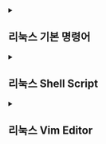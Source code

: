 <details>
<summary><h2>리눅스 기본 명령어</h2></summary>
<div markdown="1">

## --help
➡️ 명령어 뒤에 --help를 붙이면 명령어의 사용설명서가 출력된다.
## ls
➡️ "list"의 약자로, 현재 디렉토리(폴더) 파일 목록을 출력하는 명령어이다. 
## la -a / --all
➡️ 감춰진 파일을 조회하는 명령어이다.
## ls -al
➡️ 현재 머물고 있는 디렉토리에 있는 파일들(감춰진 파일 함)의 목록을 보여준다. 중요한 것은 ls가 아닌 문자를 입력해서 명령을 한다는 것이다. <br>
즉, 디렉터리 내부의 파일 소유자 파일 크기 생성(수정)날짜 등 모든 정보 표시
## ls -l
➡️ 현재 머물고 있는 디렉토리에 있는 파일과 디렉토리를 자세히 보여주는 명령어이다.
즉, 퍼미션(권한), 포함된 파일수, 소유자, 그룹, 파일크기, 수정일자, 파일이름 정보 표시
## ls -h -al
➡️ -h를 붙이면 K, M, G 단위의 파일 크기를 사용하여 표시된다.
## ls -S
➡️ 파일 사이즈를 기준으로 파일목록을 정렬해서 보여주는 명령어이다.

*우리가 linux에서 명령을 실행할 때 명령어 뒤애 '-'를 삽입한 뒤 추가 옵션을 삽입하는 것을 parameter라고 부른다.*
```
eunyoung@BOOK-6MKSS57FS2:~$ ls

eunyoung@BOOK-6MKSS57FS2:~$ ls -al
total 24
drwxr-xr-x 3 eunyoung eunyoung 4096 Nov 29 01:54 .
drwxr-xr-x 3 root     root     4096 Nov 29 01:54 ..
-rw-r--r-- 1 eunyoung eunyoung  220 Nov 29 01:54 .bash_logout
-rw-r--r-- 1 eunyoung eunyoung 3771 Nov 29 01:54 .bashrc
drwxr-xr-x 2 eunyoung eunyoung 4096 Nov 29 01:54 .landscape
-rw-r--r-- 1 eunyoung eunyoung    0 Dec  1 13:37 .motd_shown
-rw-r--r-- 1 eunyoung eunyoung  807 Nov 29 01:54 .profile

eunyoung@BOOK-6MKSS57FS2:~$ ls -h -al
total 24K
drwxr-xr-x 3 eunyoung eunyoung 4.0K Dec  1 14:52 .
drwxr-xr-x 3 root     root     4.0K Nov 29 01:54 ..
-rw-r--r-- 1 eunyoung eunyoung  220 Nov 29 01:54 .bash_logout
-rw-r--r-- 1 eunyoung eunyoung 3.7K Nov 29 01:54 .bashrc
drwxr-xr-x 2 eunyoung eunyoung 4.0K Nov 29 01:54 .landscape
-rw-r--r-- 1 eunyoung eunyoung    0 Dec  1 13:37 .motd_shown
-rw-r--r-- 1 eunyoung eunyoung  807 Nov 29 01:54 .profile

eunyoung@BOOK-6MKSS57FS2:~$ ls -alS
total 24
drwxr-xr-x 3 eunyoung eunyoung 4096 Dec  1 15:22 .
drwxr-xr-x 3 root     root     4096 Nov 29 01:54 ..
drwxr-xr-x 2 eunyoung eunyoung 4096 Nov 29 01:54 .landscape
-rw-r--r-- 1 eunyoung eunyoung 3771 Nov 29 01:54 .bashrc
-rw-r--r-- 1 eunyoung eunyoung  807 Nov 29 01:54 .profile
-rw-r--r-- 1 eunyoung eunyoung  220 Nov 29 01:54 .bash_logout
-rw-r--r-- 1 eunyoung eunyoung    0 Dec  1 13:37 .motd_shown
```
## pwd
➡️ "print working directory"의 약자로, 현재 위치하고 있는 디렉토리를 알려주는 명령어이다.
```
eunyoung@BOOK-6MKSS57FS2:~$ pwd
/home/eunyoung

-> 컴퓨터의 최상위 디렉토리 밑에있는 home안의 eunyoung이라는 디렉토리에 현재 머물고있다 라는 의미이다.
```
## mkdir
➡️ "make directory"의 약자로 새로운 디렉토리를 만들 수 있는 명령어이다.
```
사용 구문 : mkdir 새로운 디렉토리명 / mkdir -p 새로운 디렉토리명 +"/" + 새로운 하위 디렉토리명

eunyoung@BOOK-6MKSS57FS2:~$ mkdir hello_linux // mkdir뒤에는 내가 만들고 싶은 디렉토리의 이름을 적는다.
eunyoung@BOOK-6MKSS57FS2:~$ pwd
/home/eunyoung
eunyoung@BOOK-6MKSS57FS2:~$ ls
hello_linux // 현재 내가 만든 디렉토리

eunyoung@BOOK-6MKSS57FS2:~$ mkdir -p dir1/dir2/dir3/dir4
eunyoung@BOOK-6MKSS57FS2:~$ cd dir1/dir2/dir3/dir4
eunyoung@BOOK-6MKSS57FS2:~/dir1/dir2/dir3/dir4$ pwd
/home/eunyoung/dir1/dir2/dir3/dir4    // 현재 내가 만든 디렉토리
```
## touch
➡️ 빈 파일을 생성하는 명령어이다. <br>
```
사용 구문 : touch [옵션] [파일명]

eunyoung@BOOK-6MKSS57FS2:~$ touch empty_file.txt
eunyoung@BOOK-6MKSS57FS2:~$ ls
empty_file.txt  hello_linux

eunyoung@BOOK-6MKSS57FS2:~$ ls -l
total 4
-rw-r--r-- 1 eunyoung eunyoung    0 Dec  1 14:06 empty_file.txt // 권한 앞에 'd'가 없는 경우, 파일이라는 의미이다.
drwxr-xr-x 2 eunyoung eunyoung 4096 Dec  1 13:54 hello_linux // 권한 앞에 'd'가 붙어있는 경우, directory(폴더)이라는 의미이다.
```
<details>
<summary>리눅스의 타임스탬프</summary>
<div markdown="1">

 1. atime : 최종 접근 시간(access time) <br>
 2. ctime : 최종 상태 변경 시간(change time) <br>
 3. mtime : 최종 수정 시간(modify time)

</div>
</details>

## cd
➡️ "change directory"의 약자로 특정 디렉토리로 이동하고 싶을 때 사용한다.
```
eunyoung@BOOK-6MKSS57FS2:~$ cd hello_linux/
eunyoung@BOOK-6MKSS57FS2:~/hello_linux$ pwd
/home/eunyoung/hello_linux

만약! hello_linux의 부모폴더인 /home/eunyoung/로 되돌아가고 싶다면

방법1. 최상위 디렉터리부터 가고자하는 폴더로 이동하는 방법
-> 즉, 최상위 디렉토리를 기준으로 경로를 표현하는 것으로 '절대경로'라고 부른다.
eunyoung@BOOK-6MKSS57FS2:~/hello_linux$ cd /home/eunyoung
eunyoung@BOOK-6MKSS57FS2:~$ pwd
/home/eunyoung

방법2. 현재 머물고있는 디렉토리의 부모 디렉토리를 의미하는 '..'을 사용하여 이동하는 방법
-> 즉, 현재 디렉토리를 기준으로 부모 디렉토리가 변경되므로 '상대경로'라고 부른다.
eunyoung@BOOK-6MKSS57FS2:~/hello_linux$ cd ..
eunyoung@BOOK-6MKSS57FS2:~$ pwd
/home/eunyoung
```

## rm
➡️ "remove"의 약자로 파일을 삭제하는 명령어이다.
## rm -r
➡️ 디렉토리를 삭제하는 명령어이다.
-r, -R, --recursive   remove directories and their contents recursively
``` 
사용 구문 : rm 파일명 / *(전체 파일 삭제)
rm -r 폴더명

eunyoung@BOOK-6MKSS57FS2:~$ rm hello_linux/
rm: cannot remove 'hello_linux/': Is a directory 
eunyoung@BOOK-6MKSS57FS2:~$ rm empty_file.txt
eunyoung@BOOK-6MKSS57FS2:~$ ls
hello_linux
eunyoung@BOOK-6MKSS57FS2:~$ rm -r hello_linux/
```

## cp
➡️ "copy"의 약자로 파일이나 디렉토리를 원하는 곳에 원하는 이름으로 복사할 수 있는 명령어이다.
```
사용구문 : cp [옵션] [복사 할 디렉토리/파일] [복사 될 디렉토리/파일] / cp -r [복사할 디렉토리명] [복사될 디렉토리명]

eunyoung@BOOK-6MKSS57FS2:~$ cp cp.txt dir1/cp.txt
eunyoung@BOOK-6MKSS57FS2:~$ cd dir1
eunyoung@BOOK-6MKSS57FS2:~/dir1$ ls -al
total 12
drwxr-xr-x 3 eunyoung eunyoung 4096 Dec  1 15:34 .
drwxr-xr-x 4 eunyoung eunyoung 4096 Dec  1 15:34 ..
-rw-r--r-- 1 eunyoung eunyoung    0 Dec  1 15:34 cp.txt
drwxr-xr-x 2 eunyoung eunyoung 4096 Dec  1 15:34 dir2

현재 위치에 있는 dir1 디렉토리를 dir4 디렉토리라는 이름으로 복사
eunyoung@BOOK-6MKSS57FS2:~$ cp -r dir1 dir4
eunyoung@BOOK-6MKSS57FS2:~$ ls -al
total 36
drwxr-xr-x 6 eunyoung eunyoung 4096 Dec  1 15:43 .
drwxr-xr-x 3 root     root     4096 Nov 29 01:54 ..
-rw-r--r-- 1 eunyoung eunyoung  220 Nov 29 01:54 .bash_logout
-rw-r--r-- 1 eunyoung eunyoung 3771 Nov 29 01:54 .bashrc
drwxr-xr-x 2 eunyoung eunyoung 4096 Nov 29 01:54 .landscape
-rw-r--r-- 1 eunyoung eunyoung    0 Dec  1 13:37 .motd_shown
-rw-r--r-- 1 eunyoung eunyoung  807 Nov 29 01:54 .profile
-rw-r--r-- 1 eunyoung eunyoung    0 Dec  1 15:33 cp.txt
drwxr-xr-x 3 eunyoung eunyoung 4096 Dec  1 15:35 dir1
drwxr-xr-x 3 eunyoung eunyoung 4096 Dec  1 15:40 dir3
drwxr-xr-x 3 eunyoung eunyoung 4096 Dec  1 15:43 dir4
```
<details>
<summary>옵션</summary>
<div markdown="1">
 
1. -i : 복사될 파일이 이름이 이미 존재할 경우, 사용자에게 덮어 쓰기 여부 
2. -b : 복사될 파일이 이름이 이미 존재할 경우, 백업파일을 생성
3. -f : 복사 될 파일이 이름이 이미 존재 할 경우, 강제로 덮어쓰기
4. -r : 하위 디렉토리 까지 모두 복사
5. -a : 원본 파일의 속성, 링크 정보까지 모두 복사
6. -p : 원본 파일의 소유자, 그룹, 권한 등의 정보까지 모두 복사
7. -v : 복사 진행 상태를 출력

</div>
</details>

## mv 
➡️ "move"의 약자로 파일이나 디렉토리를 원하는 곳으로 옮기거나, 이름을 변경할 때 사용할 수 있는 명령어이다.
```
1. 이동
사용 구문 : mv [이동할 파일/디렉토리] [이동될 파일/디렉토리]
eunyoung@BOOK-6MKSS57FS2:~$ touch mv.txt
eunyoung@BOOK-6MKSS57FS2:~$ ls -al
total 28
drwxr-xr-x 4 eunyoung eunyoung 4096 Dec  1 15:47 .
drwxr-xr-x 3 root     root     4096 Nov 29 01:54 ..
-rw-r--r-- 1 eunyoung eunyoung  220 Nov 29 01:54 .bash_logout
-rw-r--r-- 1 eunyoung eunyoung 3771 Nov 29 01:54 .bashrc
drwxr-xr-x 2 eunyoung eunyoung 4096 Nov 29 01:54 .landscape
-rw-r--r-- 1 eunyoung eunyoung    0 Dec  1 13:37 .motd_shown
-rw-r--r-- 1 eunyoung eunyoung  807 Nov 29 01:54 .profile
-rw-r--r-- 1 eunyoung eunyoung    0 Dec  1 15:33 cp.txt
drwxr-xr-x 3 eunyoung eunyoung 4096 Dec  1 15:47 dir1
-rw-r--r-- 1 eunyoung eunyoung    0 Dec  1 15:47 mv.txt   // mv.txt라는 파일이 존재
eunyoung@BOOK-6MKSS57FS2:~$ mv mv.txt dir1/mv.txt  // 파일 이동
eunyoung@BOOK-6MKSS57FS2:~$ ls -al
total 28
drwxr-xr-x 4 eunyoung eunyoung 4096 Dec  1 15:48 .
drwxr-xr-x 3 root     root     4096 Nov 29 01:54 ..
-rw-r--r-- 1 eunyoung eunyoung  220 Nov 29 01:54 .bash_logout
-rw-r--r-- 1 eunyoung eunyoung 3771 Nov 29 01:54 .bashrc
drwxr-xr-x 2 eunyoung eunyoung 4096 Nov 29 01:54 .landscape
-rw-r--r-- 1 eunyoung eunyoung    0 Dec  1 13:37 .motd_shown
-rw-r--r-- 1 eunyoung eunyoung  807 Nov 29 01:54 .profile
-rw-r--r-- 1 eunyoung eunyoung    0 Dec  1 15:33 cp.txt
drwxr-xr-x 3 eunyoung eunyoung 4096 Dec  1 15:48 dir1    // mv.txt라는 파일이 존재X
eunyoung@BOOK-6MKSS57FS2:~$ ls -al dir1
total 12
drwxr-xr-x 3 eunyoung eunyoung 4096 Dec  1 15:48 .
drwxr-xr-x 4 eunyoung eunyoung 4096 Dec  1 15:48 ..
drwxr-xr-x 2 eunyoung eunyoung 4096 Dec  1 15:34 dir2
-rw-r--r-- 1 eunyoung eunyoung    0 Dec  1 15:47 mv.txt // 파일이 dir1으로 이동된 것을 확인

2. 이름 변경
사용구문 : mv [변경할 파일/디렉토리] [변경될이름이 담긴 파일/디렉토리]
eunyoung@BOOK-6MKSS57FS2:~$ touch rename.txt
eunyoung@BOOK-6MKSS57FS2:~$ mv rename.txt rename2.txt
eunyoung@BOOK-6MKSS57FS2:~$ ls -al
total 28
drwxr-xr-x 4 eunyoung eunyoung 4096 Dec  1 15:52 .
drwxr-xr-x 3 root     root     4096 Nov 29 01:54 ..
-rw-r--r-- 1 eunyoung eunyoung  220 Nov 29 01:54 .bash_logout
-rw-r--r-- 1 eunyoung eunyoung 3771 Nov 29 01:54 .bashrc
drwxr-xr-x 2 eunyoung eunyoung 4096 Nov 29 01:54 .landscape
-rw-r--r-- 1 eunyoung eunyoung    0 Dec  1 13:37 .motd_shown
-rw-r--r-- 1 eunyoung eunyoung  807 Nov 29 01:54 .profile
-rw-r--r-- 1 eunyoung eunyoung    0 Dec  1 15:33 cp.txt
drwxr-xr-x 3 eunyoung eunyoung 4096 Dec  1 15:48 dir1
-rw-r--r-- 1 eunyoung eunyoung    0 Dec  1 15:48 rename2.txt  // 변경된 이름 확인
```
## nano
➡️ 파일을 만들고 편집하거나 파일에 정보를 저장하는 명령어이다.
![image](https://user-images.githubusercontent.com/103404357/205115241-a483d770-98f5-44a5-91ff-7568bd910b3f.png)
```
eunyoung@BOOK-6MKSS57FS2:~$ nano
eunyoung@BOOK-6MKSS57FS2:~$ ls -al
total 40
drwxr-xr-x 5 eunyoung eunyoung 4096 Dec  2 02:06 .
drwxr-xr-x 3 root     root     4096 Nov 29 01:54 ..
-rw------- 1 eunyoung eunyoung 1189 Dec  1 15:55 .bash_history
-rw-r--r-- 1 eunyoung eunyoung  220 Nov 29 01:54 .bash_logout
-rw-r--r-- 1 eunyoung eunyoung 3771 Nov 29 01:54 .bashrc
drwxr-xr-x 2 eunyoung eunyoung 4096 Nov 29 01:54 .landscape
drwxr-xr-x 3 eunyoung eunyoung 4096 Dec  2 02:02 .local
-rw-r--r-- 1 eunyoung eunyoung    0 Dec  2 01:49 .motd_shown
-rw-r--r-- 1 eunyoung eunyoung  807 Nov 29 01:54 .profile
-rw-r--r-- 1 eunyoung eunyoung    0 Dec  1 15:33 cp.txt
drwxr-xr-x 3 eunyoung eunyoung 4096 Dec  1 15:48 dir1
-rw-r--r-- 1 eunyoung eunyoung   16 Dec  2 02:06 hello.html  // 파일이 생성된 것을 볼 수 있다.
-rw-r--r-- 1 eunyoung eunyoung    0 Dec  1 15:48 rename2.txt
```
파일을 수정하고자 할 때
```
사용구문 : nano [편집하고자하는 파일명]

eunyoung@BOOK-6MKSS57FS2:~$ nano hello.html
```
![image](https://user-images.githubusercontent.com/103404357/205117260-902df936-6df9-4db9-ae95-77a0900067bb.png)

## cat
➡️ "concatenate"의 약자로 두 개 이상의 파일을 연결해서 출력하거나 파일의 내용을 볼 때 사용하는 명령어이다.
```
1. 한 개의 파일을 출력

eunyoung@BOOK-6MKSS57FS2:~$ cat hello.html
<html>
        <body>
                hello
                nano nano nano nano
        </body>
</html>

2. 여러개의 파일을 출력
eunyoung@BOOK-6MKSS57FS2:~$ cat hello.html rename2.txt
<html>
        <body>
                hello
                nano nano nano nano
        </body>
</html>
wow good~~

3. > 을 활용하여 파일내용을 복사/생성/합치기

# rename2의 내용을 new_file라는 이름으로 생성
eunyoung@BOOK-6MKSS57FS2:~$ cat rename2.txt > new_file
eunyoung@BOOK-6MKSS57FS2:~$ cat rename2.txt new_file
wow good~~
wow good~~

# rename2 + cp 내용을 new_file라는 이름으로 생성
eunyoung@BOOK-6MKSS57FS2:~$ cat rename2.txt cp.txt > new_file
eunyoung@BOOK-6MKSS57FS2:~$ cat new_file
wow good~~
hello nano and linux!!!!!

4. >>을 활용하여 기존 파일의 내용을 지우지 않고 대상 파일의 내용을 아래에 추가하기
eunyoung@BOOK-6MKSS57FS2:~$ cat rename2.txt >> cp.txt
eunyoung@BOOK-6MKSS57FS2:~$ cat cp.txt
hello nano and linux!!!!!
wow good~~

# rename2 파일에 새로운 내용 입력 후 저장
eunyoung@BOOK-6MKSS57FS2:~$ cat > rename2.txt
show me the money
^C
eunyoung@BOOK-6MKSS57FS2:~$ cat rename2.txt
show me the money

# rename2 파일에 새로운 내용 추가 후 저장
eunyoung@BOOK-6MKSS57FS2:~$ cat >> rename2.txt
ok bye
^C
eunyoung@BOOK-6MKSS57FS2:~$ cat rename2.txt
show me the money
ok bye
```
## less
➡️ 파일 내용을 확인하는 명령어들 중 하나로 해당 창에서 위아래로 움직이며 파일 내용을 확인할 때 용이하다. 하지만, 파일 수정은 불가능하다.
```
사용 구문 : less [파일명]
eunyoung@BOOK-6MKSS57FS2:~$ less rename2.txt
```
<details>
<summary>옵션</summary>
<div markdown="1">
 
1. q: 종료 후 쉘창으로 복귀
2. enter: 1행 아래로 이동
3. space bar 또는 f: 아래로 1페이지 이동
4. 숫자+n : 원하는 페이지만큼 뒤로 이동
5. PageUp: 위로 1페이지 이동
6. PageDown: 아래로 1페이지 이동

</div>
</details>

## tail
➡️ 파일의 뒷 부분을 출력하는 명령어이다.
```
# 사용 구문 : tail [파일명]
기본적으로 마지막 행을 기준으로 10개의 행이 출력된다.
eunyoung@BOOK-6MKSS57FS2:~$ tail  rename2.txt

# 사용 구문 : tail -n [라인번호] [파일명]
마지막 행부터 지정한 라인번호까지 출력한다.
eunyoung@BOOK-6MKSS57FS2:~$ tail -n 3 rename2.txt

# 사용 구문 : tail +[라인번호] [파일명]
지정한 라인번호부터 마지막 행까지 출력된다.
eunyoung@BOOK-6MKSS57FS2:~$ tail +4 rename2.txt

# 사용 구문 : tail -f [파일명]
파일에 데이터가 추가될 때까지 대기하면서 추가되면 계속 출력한다. ctrl + c로 종료한다.
eunyoung@BOOK-6MKSS57FS2:~$ tail -f rename2.txt
```
## chown
➡️ 파일 또는 디렉토리의 소유권자 및 그룹식별자룰 정하는 명령어이다.

```
# 사용구문 : chown [소유자]:[그룹식별자] [파일명]
eunyoung@BOOK-6MKSS57FS2:~$ chown key:eunyoung hello.html

# 사용구문 : chown [소유자] [파일명]
eunyoung@BOOK-6MKSS57FS2:~$ chown key hello.html

# 사용구문 : chown :[그룹식별자] [파일명]
eunyoung@BOOK-6MKSS57FS2:~$ chown :kim hello.html
```
## chmod
➡️ "change mod"의 약자로, 파일의 권한을 변경하 수 있는 명령어이다.
```
사용 구문 : chmod [옵션] [모드] [파일명]

"r" : 읽기 권한 (r == 4)
"w" : 쓰기 권한 (w == 2)
"x" : 실행 권한 (x == 1)
"-" : 권한 없음

첫 3자리 : 소유자
중간 3자리 : 그룹
마지막 3자리 : 모든 사용자

# hello.txt 파일의 권한 : 사용자(권한없음), 그룹(권한없음), 그외 사용자(권한없음)
eunyoung@BOOK-6MKSS57FS2:~$ chmod 000 hello.html
---------- 1 eunyoung eunyoung   69 Dec  2 02:15 hello.html

# hello.txt 파일의 권한 : 사용자(읽기), 그룹(읽기), 그외 사용자(읽기)
eunyoung@BOOK-6MKSS57FS2:~$ chmod 444 hello.html
-r--r--r-- 1 eunyoung eunyoung   69 Dec  2 02:15 hello.html

# hello.txt 파일의 권한 : 사용자(읽기+실행), 그룹(읽기+실행), 그외 사용자(읽기+실행)
eunyoung@BOOK-6MKSS57FS2:~$ chmod 555 hello.html
-r-xr-xr-x 1 eunyoung eunyoung   69 Dec  2 02:15 hello.html

# hello.txt 파일의 권한 : 사용자(읽기+쓰기), 그룹(읽기+쓰기), 그외 사용자(읽기+쓰기)
eunyoung@BOOK-6MKSS57FS2:~$ chmod 666 hello.html
-rw-rw-rw- 1 eunyoung eunyoung   69 Dec  2 02:15 hello.html

# hello.txt 파일의 권한 : 사용자(읽기+쓰기+실행), 그룹(읽기+쓰기+실행), 그외 사용자(읽기+쓰기+실행)
eunyoung@BOOK-6MKSS57FS2:~$ chmod 777 hello.html
-rwxrwxrwx 1 eunyoung eunyoung   69 Dec  2 02:15 hello.html

# hello.txt 파일의 권한 : 사용자(읽기+쓰기+실행), 그룹(읽기+쓰기), 그외 사용자(읽기)
eunyoung@BOOK-6MKSS57FS2:~$ chmod 764 hello.html
-rwxrw-r-- 1 eunyoung eunyoung   69 Dec  2 02:15 hello.html
```
## grep
➡️ 파앨 내에서 특정 문자열을 찾아 해당 문자열을 출력하는 명령어이다.
```
사용 구문 : grep [옵션] [패턴] [파일]

# rename2.txt의 내용에서 "the"라는 문자열을 검색하고, 문자열이 존재하는 라인을 출력
eunyoung@BOOK-6MKSS57FS2:~$ grep "the" rename2.txt
show me the money
the name
the Mona Lisa

# 현재 디렉토리에 있는 모든 파일에서 "the"라는 문자열을 검색해서 출력
eunyoung@BOOK-6MKSS57FS2:~$ grep "the" *
grep: dir1: Is a directory
new_file:what is the the driver of the car
rename2.txt:show me the money
rename2.txt:the name
rename2.txt:the Mona Lisa

# 대소문자 구분없이 문자열 검색해서 출력
eunyoung@BOOK-6MKSS57FS2:~$ grep -i "the" rename2.txt
show me the money
the name
the Mona Lisa
The end? The end?

# "the" 문자열이 포함된 라인 번호 출력
eunyoung@BOOK-6MKSS57FS2:~$ grep -n "the" rename2.txt
1:show me the money
10:the name
12:the Mona Lisa

# "the" 문자열이 초함된 결과를 지정 숫자까지만 출력
사용 구문 : grep -m [지정숫자] [파일명]
eunyoung@BOOK-6MKSS57FS2:~$ grep -m 2 "the" rename2.txt
show me the money
the name

# 현재 디렉토리에서 "the" 문자열이 포함되지 않은 라인 출력
eunyoung@BOOK-6MKSS57FS2:~$ grep -n -v "the" rename2.txt
2:ok bye
3:1
4:2
5:3
6:4
7:5
8:6
9:7
11:new file
13:The end? The end?
14:ok let's go!
```
## history
➡️ 현재까지 쳤던 모든 명령어 리스트를 행 넘버와 함께 출력하는 명령어이다.
```
eunyoung@BOOK-6MKSS57FS2:~$ history
    1  ls
    2  ls -al
    3  pwd
    4  mkdir hello_linux
    5  pwd
    6  ls
    7  touch empty_file.txt
    8  ls
    9  pwd
    ...
    
# history 리스트 지우기
eunyoung@BOOK-6MKSS57FS2:~$ history -c
```
## ps
➡️ "process status"의 약자로 현재 실행중인 프로세스 목록을 확인하는 명령어이다.
```
사용 구문 : ps [옵션]

-a : 전체 사용자의 프로세스 출력
-u : 각 프로세스 사용자 및 사용시간 출력
-x : 제어 터미널이 없는 프로세스 출력
-l : 자세한 형태의 정보 출력
-e : 모든 프로세스 상태 출력
 
eunyoung@BOOK-6MKSS57FS2:~$ ps
  PID TTY          TIME CMD
  102 pts/0    00:00:01 bash
  448 pts/0    00:00:00 ps
eunyoung@BOOK-6MKSS57FS2:~$ ps -e
  PID TTY          TIME CMD
    1 ?        00:00:00 init
  100 ?        00:00:00 init
  101 ?        00:00:01 init
  102 pts/0    00:00:01 bash
  449 pts/0    00:00:00 ps
  
# 모든 프로세스를 풀 포맷으로 출력, more 명령어를 이용하여 페이지 단위로 출력
eunyoung@BOOK-6MKSS57FS2:~$ ps -ef | more
UID        PID  PPID  C STIME TTY          TIME CMD
root         1     0  0 01:49 ?        00:00:00 /init
root       100     1  0 02:24 ?        00:00:00 /init
root       101   100  0 02:24 ?        00:00:01 /init
eunyoung   102   101  0 02:24 pts/0    00:00:01 -bash
eunyoung   454   102  0 03:58 pts/0    00:00:00 ps -ef
eunyoung   455   102  0 03:58 pts/0    00:00:00 more
# 
```
## man
➡️ "manual"의 약자로, 명령어의 설명서를 출력하는 명령어이다.
```
사용 구문 : man [명령어]

-q : 설명서 종료
-h : 도움말 출력
-↑키/↓키 : 한 줄 위/아래로 이동
-Page Up 키/Page Down 키 : 한 페이지 위/아래로 이동
-/ : 단어 검색
-n : 검색한 단어의 다음 언어로 이동

eunyoung@BOOK-6MKSS57FS2:~$ man grep
```
## nohup
➡️ "no hang up"의 약자로 프로세스를 실행한 터미널의 세션 연결이 끊기더라도 지금 실행시킨 프로그램을 종료시키지 않도록 하는 명령어이다.
```
* nohub으로 실행시킬 파일은 반드시 755 권한을 가지고 있어야 한다.
# nohup 포어그라운드 실행
# nohup을 포어그라운드에서 사용하면 명령이 종료될 때까지 셸과 상호 작용을 할 수 없으므로 유용하지 않다.
사용 구문 : nohup [명령어]

# nohup 백그라운드 실행
# 기본적으로 어떤 프로그램을 종료없이 백그라운드에서 실행시키기 위해 사용하기 때문에 nohup + & 조합으로 많이 사용된다.
사용 구문 : nohup [명령어] &

# nohup 종료
사용 구문 : ps -ef | grep [파일명] # nohup으로 실행한 데몬 PID 확인
사용 구문 : kill -9 [PID번호]
```

</div>
</details>


<details>
<summary><h2>리눅스 Shell Script</h2></summary>
<div markdown="1">

- Linex Shell이란?
  - 사용자 명령어 해석기
  - 사용자가 프롬프트에 입력한 명령을 해석해서 운영체제에 전달
```
## 사용가능한 shell 리스트 확인하기
eunyoung@BOOK-6MKSS57FS2:~$ cat /etc/shells
# /etc/shells: valid login shells
/bin/sh
/bin/bash
/usr/bin/bash
/bin/rbash
/usr/bin/rbash
/bin/dash
/usr/bin/dash
/usr/bin/tmux
/usr/bin/screen

## 현재 작업 shell 확인
eunyoung@BOOK-6MKSS57FS2:~$ echo $SHELL
/bin/bash
```

# Bash Shell과 변수
- Shell의 변수란?
   - 데이터를 넣는 그릇
   - 선언한 필요없이 사용 가능
   - 변수명 : 문자, 숫자, _(언더바)로 구성될 수 있지만, 시작은 반드시 문자나 _로 시작
```
# 쉘 선언
eunyoung@BOOK-6MKSS57FS2:~$ #!/bin/bash

# 변수 생성
1. 일반변수
사용 구문 : 변수명=변수값
eunyoung@BOOK-6MKSS57FS2:~$ fname=eunyoung
eunyoung@BOOK-6MKSS57FS2:~$ lnamee = kim
lnamee: command not found
→ 변수를 생성할 때 빈칸은 존재하면 안된다.

2. 환경변수
사용 구문 : export 변수명=변수값
→ 환경변수는 전달되는 명령어에 영향을 주는 변수로 일반변수와 내부적으로 다른 구조이다.
eunyoung@BOOK-6MKSS57FS2:~$ export NAME=key

# 변수 확인
사용 구문 : echo $변수명
eunyoung@BOOK-6MKSS57FS2:~$ echo $fname
eunyoung

eunyoung@BOOK-6MKSS57FS2:~$ echo "my name is ${fname}" // {}가 있으나 없으나 $만으로 변수의 값을 넣어줄 수 있으나, 문자열을 붙여서 쓸려면 ${} 를 사용해야 한다.
my name is eunyoung

# 변수 제거
사용 구문 : unset 변수명
eunyoung@BOOK-6MKSS57FS2:~$ unset fname
```
## 매개 변수
➡️ 프로그램에서도 실행할때 인자를 주듯 쉘 스크립트도 역시 그렇게 할 수 있다. <br>
실행한 스크립트 이름은 "${0}" 그 이후는 전달받은 인자 값들이다 (${1}, ${2}, ...)
```
$0	실행된 셸 스크립트명
$1	스크립트에 넘겨진 첫 번째 아규먼트 
$2	스크립트에 넘겨진 두 번째 아규먼트
$3 S4 등등...쭈욱 이후 $숫자	그 이후 해당되는 아규먼트 
$#	아규먼트 개수 
$*	스크립트에 전달된 인자 전체를 하나의 변수에 저장하면 IFS 변수의 첫 번째 문자로 구분
$@	$*와 동일한데 다른 점은 IFS 환경 변수를 사용하지 않는다는 점. 
$!	실행을 위해 백그라운드로 보내진 마지막 프로그램 프로세스 번호 
$$	셸 스크립트의 PID
$?	실행한 뒤의 반환 값 (백그라운드로 실행된 것 제외)

사용 구문
1. echo "script name : ${0}"
2. echo "매개변수 갯수 : ${#}"
3. echo "전체 매개변수 값 : ${*}"
4. echo "전체 매개변수 값2 : ${@}"
5. echo "매개변수 1 : ${1}"
6. echo "매개변수 2 : ${2}"
```

## 예약 변수
➡️ 쉘 스크립트에서 사용자가 정해서 만들 수 없는 이미 정의된 변수가 존재한다. <br>
이 변수명을 피해서 스크립트를 작성해야 한다.

| 변수 |	설명 |
| :-: | :-: |
| HOME |	사용자 홈 디렉토리 |
| PATH |	실행 파일의 경로 |
| LANG |	프로그램 실행 시 지원되는 언어 |
| UID	 | 사용자의 UID |
| SHELL |	사용자가 로그인시 실행되는 쉘 |
| USER |	사용자의 계정 이름 |
| FUNCNAME |	현재 실행되고 있는 함수 이름 |
| TERM |	로그인 터미널 |

```
이 외의 변수 명령어

set : 셸 변수를 출력하는 명령어
env : 환경 변수를 출력하는 명령어
export : 특정 변수의 범위를 환경 변수의 데이터 공간으로 전송하여 자식 프로세스에서도 특정 변수를 사용 가능하게 한다. 전역 변수의 개념
unset : 선언된 변수를 제거한다.
```
## 셀 산술 연산
➡️ Bash 변수는 본질적으로 문자열이라 별도의 특수한 문법을 사용해 연산을 해야 한다. <br>
```
# Bash에서 계산 처리하는 3가지 문법
1. expr
2. let
3. $(())

1. expr 연산자
- expr는 역따옴표를 반드시 감싸준다. 역따옴표 대신 $(( )) 해줘도 동작은 한다.
- expr을 사용할 때 피연산자와 연산자 사이에 공백이 필요하다.
- 산술 연산할때 우선순위를 지정하기위해 괄호를 사용하려면 \처리를 해줘야 한다.
- 곱셈 문자 *는 \처리를 해주어야 한다.

eunyoung@BOOK-6MKSS57FS2:~$ plus=`expr $number1 + $number2`
eunyoung@BOOK-6MKSS57FS2:~$ minus=`expr $number1 - $number2`
eunyoung@BOOK-6MKSS57FS2:~$ mul=`expr $number1 \* $number2`  
→ 곱셈에는 \* 를 이용한다.
→ 연산자 *와 괄호() 앞에는 역슬래시와 같이 사용
eunyoung@BOOK-6MKSS57FS2:~$ div=`expr $number1 / $number2`
eunyoung@BOOK-6MKSS57FS2:~$ rem=`expr $number1 % $number2`

2. let 연산자
eunyoung@BOOK-6MKSS57FS2:~$ let re=number1+number2
eunyoung@BOOK-6MKSS57FS2:~$ let re=number1-number2
eunyoung@BOOK-6MKSS57FS2:~$ let re=number1*number2
eunyoung@BOOK-6MKSS57FS2:~$ let re=number1/number2
eunyoung@BOOK-6MKSS57FS2:~$ let re=number1%number2

3. $(( )) 연산자
eunyoung@BOOK-6MKSS57FS2:~$ echo add:$((number1+number2))
add:30
eunyoung@BOOK-6MKSS57FS2:~$ echo sub:$((number1-number2))
sub:-10
eunyoung@BOOK-6MKSS57FS2:~$ echo mul:$((number1*number2))
mul:200
eunyoung@BOOK-6MKSS57FS2:~$ echo div:$((number1/number2))
div:0
eunyoung@BOOK-6MKSS57FS2:~$ echo mod:$((number1%number2))
mod:10
```

## 셀 조건문

### if문
➡️ if문의 특징은 fi 와 대괄호[ ] 이다. <br>
여타 언어와 달리 중괄호를 안쓰기 떄문에 fi로 if문의 끝을 알려주어야 하며, <br>
주의해야할 점은 if문 뒤에 나오는 대괄호 [ ] 와 조건식 사이에는 반드시 공백이 존재해야 한다. <br>

사용 구문 :  <br>
if [ 값1 조건식 값2 ]
then
    수행1
else
    수행2
fi
<br>

if [ 값1 조건식 값2 ]; then
    수행1
else
    수행2
fi <br>
→ then을 if [] 와 붙여쓰려면 반드시 세미콜론 ; 을 써야한다.

| 문자1 = 문자2 | 문자1 과 문자2가 일치 (sql같이 = 하나만 써도 일치로 인식) | 
| :-: | :-: |
| 문자1 == 문자2 | 문자1 과 문자2가 일치 | 
| 문자1 != 문자2 | 문자1 과 문자2가 일치하지 않음 | 
| -z 문자 | 문자가 null 이면 참 | 
| -n 문자 | 문자가 null 이 아니면 참 | 
| 문자 == 패턴 | 문자열이 패턴과 일치 | 
| 문자 != 패턴 | 문자열이 패턴과 일치하지 않음 | 
| 값1 -eq 값2 | 값이 같음(equal) | 
| 값1 -ne 값2 | 값이 같지 않음(not equal) | 
| 값1 -lt 값2 | 값1이 값2보다 작음(less than) | 
| 값1 -le 값2 | 값1이 값2보다 작거나 같음(less or equal) | 
| 값1 -gt 값2 | 값1이 값2보다 큼(greater than) | 
 값1 -ge 값2 | 값1이 값2보다 크거나 같음(greater or equal) | 

### 이중 괄호 ((expression))
→ expression 에는 수식이나 비교 표현식이 들어갈 수 있다.

| ! | 논리 부정 | 
| :-: | :-: |
| ~ | 비트 부정 | 
| ** | 지수화 | 
| << | 비트 왼쪽 쉬프트 | 
| >> | 비트 오른쪽 쉬프트 | 
| & | 비트 단위AND | 
| | | 비트 단위 OR | 
| && | 논리 AND | 
| || | 논리 OR | 
| num++ | 후위증가 | 
| num-- | 후위감소++ | 
| num | 전위증가 | 
| --num | 전위감소 | 
```
#!/bin/bash
function func(){

a=10
b=5

if [ ${a} -eq ${b} ]; then
        echo "a와 b는 같다."
fi

if [ ${a} -ne ${b} ]; then
        echo "a와 b는 같지않다."
fi

}

#함수 호출
func
```

### 파일 검사


| if [ -d ${변수} ]; then | ${변수}의 디렉토리가 존재하면 참 | 
| :-: | :-: |
| if [ ! -d ${변수} ]; then	| ${변수}의 디렉토리가 존재하지 않으면 참 | 
| if [ -e ${변수} ]; then | ${변수}라는 파일이 존재하면 참 |  
| if [ ! -e ${변수} ]; then | ${변수}라는 파일이 존재하지 않으면 참 | 
| if [ -r ${변수} ]; then | 파일을 읽을 수 있으면 참 | 
| if [ -w ${변수} ]; then | 파일을 쓸 수 있으면 참 | 
| if [ -x ${변수} ]; then | 파일을 실행할 수 있으면 참 | 
| if [ -s ${변수} ]; then | 파일의 크기가 0보다 크면 참 | 
| if [ -L ${변수} ]; then | 파일이 symbolic link이면 참 | 
| if [ -S ${변수} ]; then | 파일 타입이 소켓이면 참 | 
| if [ -f ${변수} ]; then | 파일이 정규 파일이면 참 | 
| if [ -c ${변수} ]; then | 파일이 문자 장치이면 참 | 
| if [ ${변수1} -nt ${변수2}]; then | 변수1의 파일이 변수2의 파일보다 최신 파일이면 참 | 
| if [ ${변수1} -ot ${변수2}]; then | 변수1의 파일이 변수2의 파일보다 최신이 아니면 참 | 
| if [ ${변수1} -ef ${변수2}]; then | 변수1의 파일과 변수2의 파일이 동일하면 참 | 
```
eunyoung@BOOK-6MKSS57FS2:~/script$ chmod +x backup // 파일이 실행가능하도록 '실행'기능 추가
#!/bin/bash
if ! [ -d bak ]; then #현재 디렉토리에 bak라는 디렉토리가 존재하지 않는다면
        mkdir bak #bak라는 디렉토리를 생성한다.
fi
cp *.log bak
```

### 논리 연산

| 조건1 -a 조건2 | AND | 
| :-: | :-: |
| 조건1 -o 조건2 | OR | 
| 조건1 && 조건2 | 양쪽 다 성립 |  
| 조건1 || 조건2 | 한쪽 또는 양쪽다 성립 | 
| !조건 | 조건이 성립하지 않음 | 
| true | 조건이 언제나 성립 | 
| false | 조건이 언제나 성립하지 않음 | 

```
#!/bin/bash

if [ -f ${myfile1} -a -f ${myfile2} ]; then  # myfile1과 myfile2는 모두 정규 파일이다.
        echo "myfile1과 myfile2는 모두 파일입니다."
else
        echo "myfile1과 myfile2는 모두 파일인 것은 아닙니다."
fi
-----------------------------------------------------------------------------------------------
value=10

if [ ${value} -gt 5 -a ${value} -lt 15 ]; then
        echo "value의 값은 5보다 크고 15보다 작다."
fi

# 위의 문장과 동일한 문장이다.
if [ ${value} -gt 5 ] && [ ${value} -lt 15 ]; then
        echo "value의 값은 5보다 크고 15보다 작다."
fi

# 대괄호 두개를 써서 표현할 수 있다.
if [[ ${value} -gt 5 && ${value} -lt 15 ]]; then
        echo "value의 값은 5보다 크고 15보다 작다."
fi
```
### if elif else 문

```
#!/bin/bash
 
num1="10"
num2="10"
 
if [ ${num1} -lt ${num2} ]; then # "-lt", A가 B보다 작으면 True
    echo "yes"
elif [ ${num1} -eq ${num2} ]; then # "-eq", A와 B가 서로 같으면 True
    echo "bbb"
else
    echo "no"
fi
```
### case 문
➡️ 각 case의 끝을 보면 세미콜론 2개로 종료한다. <br>
case 문자열 in
 경우1) 
    명령 명령 명령
    ;;
 경우2)
    명령 명령 명령
    ;;
 * )
    명령 명령 명령
    ;;
esac
```
#!/bin/bash

value="linux"

case ${value} in
        "linux") echo "리눅스" ;;
        "java") echo "자바" ;;
        "oracle") echo "오라클" ;;
        "windows") echo "윈도우" ;;
        *) echo "아무것도아님" ;;
esac

COUNTRY=korea
 
case $COUNTRY in
  "korea"|"japan"|"china") # or 연산도 가능하다
    echo "$COUNTRY is Asia"
    ;;
  "USA"|"Canada"|"Mexico")
    echo "$COUNTRY is Ameria"
    ;;
  * )
    echo "I don't know where is $COUNTRY"
    ;;
esac
```
## 쉘 반복문

### for문
```
#!/bin/bash

# 초기값; 조건값; 증가값을 사용한 전통적인 for문
for ((i=1; i<5; i++)); do
        echo $i
done
```
### for in문
```
# 변수를 사용한 반복문
value="1 2 3 4 5 6"
for x in ${value}
do
        echo ${x}
done

# 배열을 사용한 반복문
arr=(10 20 30 40 50)
for a in ${arr[@]}
do
        echo ${a}
done
```
### while문
```
#!/bin/bash

count=0
while [ ${count} -le 5 ]; # count가 5보다 작을때까지
do
        echo ${count}
        count=$(( ${count}+1 )) # count에 1씩 추가
done

val=0
while (( ${val} <= 5 )); # 이중괄호 (()) 사용하면 논리연산자 사용 가능
do
        echo ${val}
        val=$(( ${val}+1 ))
done
```

### until문
➡️ 수행 조건이 false 일때 실행되는 루프문이다. 즉, while의 반대버젼이라고 보면 된다. (while은 조건이 true 면 루프)
```
count=20

until [ ${count} -le 5 ]; do # count값이 5보다 작다.
        echo ${count}
        count=$(( ${count}-1 ))
done
```

## 쉘 배열문
### 배열 생성/추가
```
#!/bin/bash

# 배열의 크기 지정없이 배열 변수 선언
# 굳이 'declare -a' 명령으로 선언하지 않아도 바로 배열 변수 사용 가능함
declare -a array

arr=("test1" "test2" "test3") # 배열 선언 및 지정

echo ${arr[0]}  # test1


# 기존 배열에 1개의 배열 값 추가 3가지 방법
arr[3]="test4"
arr+=("test5")
arr[${#arr[@]}]="test6" # 배열 길이를 인덱스로 사용해 push
arr[${#arr[@]}]="test7"

echo ${arr[@]}  # arr의 모든 데이터 출력
echo ${arr[*]}  # arr의 모든 데이터 출력
echo ${#arr[@]} # arr 배열 길이 출력

echo ${arr[@]:2:3} # 인덱스 2부터 3개의 요소 출력
```
### 배열 원소 삭제
➡️ /를 사용해 해당 문자열 부분이 있으면 삭제 할 수 있다. 다만, unset을 이용해 삭제를 권고하는 편이다.
```
  GNU nano 4.8                                          if                                          Modified  #!/bin/bash

arr=(1 2 3)
remove=(3)

arr=( "${arr[@]/$remove}" )
echo ${arr[@]}

arr2=("abc" "bbb" "efg")
unset arr2[0] # arr2의 0번 인덱스 값 삭제
echo ${arr2[@]}
unset array # 배열 전체 삭제
```
### 연관 배열 MAP
➡️ key와 value 타입으로 저장된 배열을 말한다. 
```
#!/bin/bash

# 연관배열 생성
declare -A map=([key1]="hello" [key2]="linux" [what is it]=12345 [key3]="good")

declare -p map # 연관배열 정보 출력

echo "map[key1]=${map[key1]}"
# 값 : map[key1]=hello

key=key1
echo "map[key]=${map=[${key}]}"
# 값 : map[key]=[key1]

# 연관배열 value 값 모두 출력 (MAP은 순서를 보장하지않는다)
echo "배열전체=${map[@]}"
# 값 : 배열전체=12345 linux good hello [key1]

# 연관배열 key 인덱스 모두 출력 (MAP은 순서를 보장하지않는다)
echo "key,인덱스=${!map[@]}"
#값 : key,인덱스=what is it key2 key3 key1 0

# 연관배열 길이 출력
echo "길이:${#map[@]}"
#값 : 길이:5

# 배열 원소 추가
map+=([linux]=hi)
map+=([linux2]=a [linux2]=b)

echo ${map[@]}
# 값 : 12345 linux good hello [key1] hi b

# 배열 원소 삭제
unset 'map[key1]' # key로 삭제

echo ${map[@]}
# 값 : 12345 linux good [key1] hi b
# key1의 값인 hello가 사라진 것을 확인할 수 있다.
```
## 쉘 함수
➡️ 쉘 스크립트에서는 함수명 앞 function은 써주지 않아도 알아서 인식된다. <br>
또한, 함수를 호출할때는 괄호를 써주지 않고 호출해야한다는 점이 다르다. 그리고 함수 호출 코드는 함수 코드보다 반드시 뒤에 있어야 된다. <br>
함수 코드 보다 앞에서 호출 시 오류가 발생하기 때문이다.
```
#!/bin/bash

func(){
        echo "함수실행!"
}

# 함수실행
func
# 값 : 함수실행!

function string_test(){
        echo "string test"
        echo "인자값=${@}"
}

#함수에 인자값 전달하기(공백으로 뛰어서 2개의 인자값을 넘김)
string_test "hello" "linux"
# 값 : string_test
# 값 : 인자값=hello linux
```

## 명령어 종료 상태 코드
➡️ 종료 코드란, exit 명령으로 프로그램을 종료시키면서 사용자에게 ***프로그램 종료의 이유***를 알리기 위하여 반환하는 값이다. <br>
쉘 스크립트 내에서 exit 명령어가 실행되면 스크립트가 종료되며 부모 프로세스에 종료 상태를 전달할 수 있는데 이 값은 프로그램 내에서 임의로 지정할 수도 있다.  <br>
일반적으로 종료 코드가 0이면 명령이 성공적으로 완료되었음을 나타내고 0이 아니면 오류가 발생했음을 나타낸다. 

| 종료 코드 | 설명 | 
| :-: | :-: |
| 0 | 성공 |
| 1 | 일반적인 오류 | 
| 2 | 셸 내장 명령의 틀린 사용 |
| 126 | 파일이 실행되지 않음 |
| 127 | 명령어를 찾을 수 없음 |
| 128 | 종료할 때 잘못된 인수 적용 |
| 128+n | 치명적인 시그널 n 에러 |
| 130 | ctrl + n 키 조합에 의한 종료 |
```
exit 16 # 강제 종료
echo "hello linux" # 실행 안됨

date &> /dev/null
echo $?
# 값 : 0 반환
```

</div>
</details>

<details>
<summary><h2>리눅스 Vim Editor</h2></summary>
<div markdown="1">

# 리눅스 Vim Editor 설치
방법1. https://www.vim.org/ 에서 다운로드 후 설치 <br>
방법2. Visual Studio Code에서 Extension 설치 <br>
 ![image](https://user-images.githubusercontent.com/103404357/205314288-9da05294-d3d1-4a6b-b666-2304db22d158.png)

## Vim이란?
### Vi
- Visual Editor
  - 줄 단위 편집이 아닌 화면 편집
  - 유닉스 환경에서 가장 많이 쓰이는 편집기
 
- Vim
  - vim은 VI iMproved, 즉 향상된 vi를 의미
 

| 모드 | 역할 및 특징 | 
| :-: | :-: |
|  명령 모드 | vi를 실행시키면 가장 먼저 접하는 기본이 되는 모드로 커서의 이동, 수정, 삭제, 복사 붙이기, 탐색 등을 한다. <br> 입력 모드 전환키인 i,a,o,I,A,O 등을 입력하면 입력 모드로 전환되고,  <br> 명령 모드로 다시 전환하려면 [Esc] 키를 누르면 된다. | 
| 입력 모드 | 입력 모드 이외에도 편집 모드, input mode, insert mode 등으로 불리며, 글자를 입력하는 문서를 만드는 모드이다. <br> 명령 모드에서 입력 전환키를 눌러서 전환하면 화면 아래에 '-- INSERT --'라고 표시된다. |
| 마지막 행 모드 | 명령 모드에서 ':'키를 입력했을 때 화면 맨 아랫줄에서 :______ 명령을 수행하는 모드로 저장, 종료, 탐색, 치환 및 vi 환경 설정 등의 역할을 하는 모드이다. |

➡️ 입력 모드 <br>
![image](https://user-images.githubusercontent.com/103404357/205333074-15fd7f9b-dcc3-4db2-87ce-e5163796b7ae.png) <br>
➡️ 마지막 행 모드 <br>
![image](https://user-images.githubusercontent.com/103404357/205333180-4a2325db-9b49-49f9-9b38-afca3d9df03b.png) <br>
 
 
## 실행, 저장, 종료
 
| 종료	| :q |
| :-: | :-: |
| 저장	| :w |
| 열기	| :e [filename] |
| 강제 종료	| :q! |
| 저장 후 종료	| :wq |
| 작업중인 파일정보(파일 이름과 라인수)	| :f |
 
## 상하좌우로 이동하기

| h (←)	| 왼쪽으로 커서 이동	| 
| :-: | :-: |
| j (↓)	|	아래로 커서 이동 |
| k (↑)	| 위로 커서 이동 | 
| l (→)	|	오른쪽으로 커서 이동 |
| / + 단어 | 찾고자하는 단어들이 하이라이트되며 표시 | 
| * | 찾고자하는 단어를 하이라이트하고 다음 단어로 이동 |
| n/N | 찾고자하는 단어의 아래/위로 이동 |
| Ctrl + f | 다음 페이지로 이동 |
| Ctrl + b | 이전 페이지로 이동 |
| Ctrl + e | 커서는 고정한채로 화면만 스크롤로 이동(아래로) |
| Ctrl + y | 커서는 고정한채로 화면만 스크롤로 이동(위로) |
| G | 문서의 맨 끝으로 이동 |
| gg | 문서의 맨 앞으로 이동 |
| :라인수 | "라인수"에 명시한 해당 라인으로 이동 |
 
## 단어 단위로 이동하기
 
| w | 다음 단어로 이동(정방향) |
| :-: | :-: |
| W | 공백 단위로 이동(정방향) |
| b |  이전 단어로 이동(역방향) |
| B | 공백 단위로 이동(역방향) |
| e | 다음 단어 끝으로 이동(정방향) |

## 문장 단위로 이동하기
| $ | 커서를 라인의 제일 뒤로 이동 |
| :-: | :-: |
| ^ | 커서를 라인의 제일 앞으로 이동(공백 제외) |
| 0 | 커서를 라인의 제일 앞으로 이동(공백 포함) |
| f + 단어 | 같은 라인에서 찾고자 하는 단어로 이동(정방향) |
| t + 단어 | 같은 라인에서 찾고자 하는 단어로 이동(역방향) |

## 단어 검색하기
| / +  | 찾고자 하는 단어로 이동 |
| :-: | :-: |

## 블록 지정
| v	| 단어 단위로 블럭 지정 |
| :-: | :-: |
| Shift + v	| 라인 단위로 블럭 지정 | 
| Ctrl + v	| 블럭 단위로 블럭 지정 |
| gg + V + G	| 블럭 전체 지정 |
 
## 블록에 문자열 추가하기
| :norm i문자열	| 블록 맨 앞에 문자열 추가 |
| :-: | :-: |
| :norm A문자열	| 블록 맨 뒤에 문자열 추가 | 
| :norm i//	| 블록 주석 처리 | 
 
## 복사, 삭제, 붙여넣기
| y	| 지정된 블럭을 복사 |
| :-: | :-: |
| p |	 복사된 블럭을 현재 커서에 붙인다 |
| x	| 커서의 한 문자를 삭제한다 | 
| dd |	 커서의 현재 라인을 삭제한다 |
| lci + "/'/( |	 ",',()에 있는 문장 정체 삭제 |
 
## 단어 바꾸기
| :%s/바꿀단어/바꾸고자하는단어/c | 바꿀단어들을 바꾸조하는 단어로 변경(하나씩 차례대로) |
| :-: | :-: |
| :%s/바꿀단어/바꾸고자하는단어/g | 바꿀단어들을 바꾸조하는 단어로 변경(한번에) |
| :%s/바꿀단어/바꾸고자하는단어/i | 바꿀단어들을 바꾸조하는 단어로 변경(대소문자 구분 안함) |

## 파일 내비게이션
```
:vs ./
```
![image](https://user-images.githubusercontent.com/103404357/205359819-e05a86ca-03f4-43b9-a297-96c9c3fce59d.png) <br>

## 작업 취소, 다시 실행, 이전 명령어 반복하기
| u	| 실행한 작업 취소 |
| :-: | :-: |
| ctrl + r	| 작업 취소한 명령 다시 실행 |
| .	| 명령 반복 실행 |
 
## 창 분할하기
| :vs	| 수직 분할 |
| :-: | :-: |
| :sp	| 수평 분할 |
| ctrl + w + (h,j,k,l) | 방향키에 따라 분할된 각 창으로 이동 |
| :q	| 창 분할 끄기 |
| :enew | 새로운 창 생성(분할된 상태로도 사용 가능) |
| Ctrl+w q |	현재 커서의 창을 종료 |
| Ctrl+w c |	현재 커서의 창을 닫기 |
| Ctrl+w o |	현재 커서의 창만 남기고 모든 창 삭제 |
 
## 괄호 이동
| [{	| 괄호의 시작 위치로 이동 |
| :-: | :-: |
| ]}	| 괄호의 끝 위치로 이동 |

## 파일 다루기
| :E	| 같은 위치에 있는 파일 조회 |
| :-: | :-: |
| :bn	| 같은 위치에 있는 다음 파일 조회 |
| :bp	| 같은 위치에 있는 이전 파일 조회 |
| :b + 숫자	| 해당 숫자에 있는 다음 파일 조회 | 
| :bd	| 조회한 파일 닫기 | 
 
## 작업 자동화
| qq	| qq누른 뒤 반복할 작업 녹화 후 다시 q 눌러서 종료 |
| :-: | :-: |
| [숫자]@q	| 작업 자동화(숫자 입력한 만큼 자동화됨, 안누르면 한 개씩 실행) |

</div>
</details>
